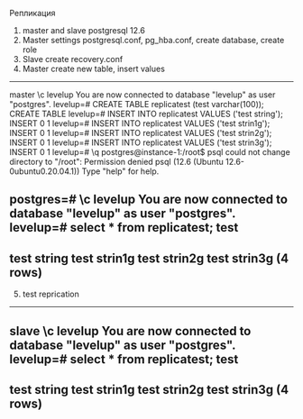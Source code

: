 Репликация

1. master and slave postgresql 12.6
2. Master settings postgresql.conf, pg_hba.conf, create database, create role 
3. Slave create recovery.conf
4. Master create new table, insert values 
--------------------------------------------------------
master
\c levelup
You are now connected to database "levelup" as user "postgres".
levelup=# CREATE TABLE replicatest (test varchar(100));
CREATE TABLE
levelup=# INSERT INTO replicatest VALUES ('test string');
INSERT 0 1
levelup=# INSERT INTO replicatest VALUES ('test strin1g');
INSERT 0 1
levelup=# INSERT INTO replicatest VALUES ('test strin2g');
INSERT 0 1
levelup=# INSERT INTO replicatest VALUES ('test strin3g');
INSERT 0 1
levelup=# \q
postgres@instance-1:/root$ psql
could not change directory to "/root": Permission denied
psql (12.6 (Ubuntu 12.6-0ubuntu0.20.04.1))
Type "help" for help.

postgres=# \c levelup
You are now connected to database "levelup" as user "postgres".
levelup=# select * from replicatest;
     test     
--------------
 test string
 test strin1g
 test strin2g
 test strin3g
(4 rows)
----------------------------------------------
5. test reprication 
---------------------------------------------
slave
\c levelup
You are now connected to database "levelup" as user "postgres".
levelup=# select * from replicatest;
     test     
--------------
 test string
 test strin1g
 test strin2g
 test strin3g
(4 rows)
----------------------------------------------
